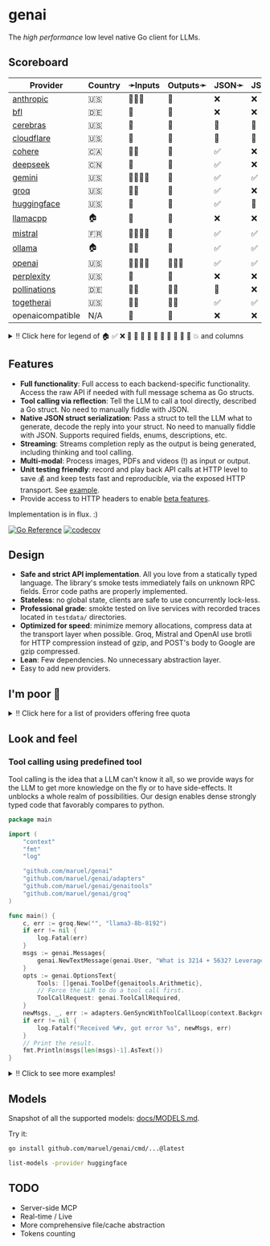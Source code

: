 # genai

The _high performance_ low level native Go client for LLMs.

## Scoreboard

| Provider                                                    | Country | ➛Inputs   | Outputs➛   | JSON➛   | JSON+Schema➛   | Chat   | Streaming | Tools  | Batch | Seed | Files | Citations | Thinking |
| ----------------------------------------------------------- | ------- | --------- | ---------- | ------- | -------------- | ------ | --------- | ------ | ----- | ---- | ----- | --------- | -------- |
| [anthropic](https://console.anthropic.com/settings/billing) | 🇺🇸      | 💬📄📸    | 💬         | ❌      | ❌             | ✅     | ✅        | ✅     | ✅    | ❌   | ❌    | ✅        | ❌       |
| [bfl](https://dashboard.bfl.ai/)                            | 🇩🇪      | 💬        | 📸         | ❌      | ❌             | ❌     | ❌        | ❌     | ✅    | ✅   | ❌    | ❌        | ❌       |
| [cerebras](https://cloud.cerebras.ai)                       | 🇺🇸      | 💬        | 💬         | 🤪      | 🤪             | ✅     | ✅        | 💨     | ❌    | ✅   | ❌    | ❌        | ✅       |
| [cloudflare](https://dash.cloudflare.com)                   | 🇺🇸      | 💬        | 💬         | 🤪      | 🤪             | ✅🚩🤪 | ✅🚩🤪    | 💨🧐   | ❌    | ✅   | ❌    | ❌        | ❌       |
| [cohere](https://dashboard.cohere.com/billing)              | 🇨🇦      | 💬📸      | 💬         | ✅      | ❌             | ✅     | ✅        | ✅💥🧐 | ❌    | ✅   | ❌    | ✅        | ❌       |
| [deepseek](https://platform.deepseek.com)                   | 🇨🇳      | 💬        | 💬         | ✅      | ❌             | ✅     | ✅        | ✅💥🧐 | ❌    | ❌   | ❌    | ❌        | ✅       |
| [gemini](http://aistudio.google.com)                        | 🇺🇸      | 🎤💬📄📸  | 💬         | ✅      | ✅             | ✅     | ✅        | ✅🧐   | ❌    | ✅   | ✅    | ❌        | ❌       |
| [groq](https://console.groq.com/dashboard/usage)            | 🇺🇸      | 💬📸      | 💬         | ✅      | ❌             | ✅     | ✅        | 💨     | ❌    | ✅   | ❌    | ❌        | ✅       |
| [huggingface](https://huggingface.co/settings/billing)      | 🇺🇸      | 💬        | 💬         | ✅      | 🤪             | ✅     | ✅🚩      | 💨🧐   | ❌    | ✅   | ❌    | ❌        | ✅       |
| [llamacpp](https://github.com/ggml-org/llama.cpp)           | 🏠      | 💬        | 💬         | ❌      | ❌             | ✅     | ✅        | 💨🧐   | ❌    | ✅   | ❌    | ❌        | ❌       |
| [mistral](https://console.mistral.ai/usage)                 | 🇫🇷      | 🎤💬📄📸  | 💬         | ✅      | ✅             | ✅     | ✅        | ✅     | ❌    | ✅   | ❌    | ❌        | ❌       |
| [ollama](https://ollama.com/)                               | 🏠      | 💬📸      | 💬         | ✅      | ✅             | ✅     | ✅        | 💨🧐   | ❌    | ✅   | ❌    | ❌        | ❌       |
| [openai](https://platform.openai.com/usage)                 | 🇺🇸      | 🎤💬📄📸  | 🎤💬📸     | ✅      | ✅             | ✅🤪   | ✅🤪      | ✅💥🧐 | ✅    | ✅   | ✅    | ❌        | ❌       |
| [perplexity](https://www.perplexity.ai/settings/api)        | 🇺🇸      | 💬        | 💬         | ❌      | ❌             | ✅🤪   | ✅🤪      | 💨🧐   | ❌    | ❌   | ❌    | ✅        | ✅       |
| [pollinations](https://auth.pollinations.ai/)               | 🇩🇪      | 💬📸      | 💬📸       | 🤪      | ❌             | ✅🤪   | ✅💸🤪    | ✅💥🧐 | ❌    | ✅   | ❌    | ❌        | ❌       |
| [togetherai](https://api.together.ai/settings/billing)      | 🇺🇸      | 💬📸      | 💬📸       | ✅      | ✅             | ✅🚩🤪 | ✅🚩🤪    | 💥💨🧐 | ❌    | ✅   | ❌    | ❌        | ❌       |
| openaicompatible                                            | N/A     | 💬        | 💬         | ❌      | ❌             | ✅     | ✅        | 💨🧐   | ❌    | ❌   | ❌    | ❌        | ❌       |

<details>
  <summary>‼️ Click here for legend of 🏠 ✅ ❌ 💬 📄 📸 🎤 🎥 🤪 💸 🚩 💨 🧐 💥 and columns</summary>

- 🏠: Runs locally.
- ✅: Implemented and works great.
- ❌: Not supported by genai. The provider may support it, but genai does not (yet). Please send a PR to add
  it!
- 💬: Text
- 📄: PDF: process a PDF as input, possibly with OCR.
- 📸: Image
    - Input: process an image as input; most providers support PNG, JPG, WEBP and non-animated GIF
    - Output: generate images
- 🎤: Audio
- 🎥: Video: process a video (e.g. MP4) as input.
- 🤪: Partial support: no MaxTokens or StopSequences, or JSON output is flay.
- 💸: Usage is not reported: we can't know how many tokens were used.
- 🚩: Broken FinishReason: we can't know if the request was cut off.
- 💨: Tool calling is flaky.
- 🧐 Tool calling is **not** biased towards the first value in an enum. If the provider doesn't have this, be
  mindful of the order of the values!
- 💥 Tool calling is undecided when asked a question that has no clear answer and will call both options
  instead of calling ont at random. This is good.
- JSON and JSON+schema: ability to output JSON in free form, or with a forced schema specified as a Go struct
- Chat: Buffered chat.
- Streaming: Streaming chat.
- Tools: Tool calling, using [genai.ToolDef](https://pkg.go.dev/github.com/maruel/genai#ToolDef)
- Batch: Process asynchronously batches during off peak hours at a discounts.
- Seed: Deterministic seed for reproducibility.
- Files: Upload and store large files.
- Citations: Citation generation. Especially useful for RAG.
- Thinking: Supports chain-of-thought thinking process.

</details>


## Features

- **Full functionality**: Full access to each backend-specific functionality.
  Access the raw API if needed with full message schema as Go structs.
- **Tool calling via reflection**: Tell the LLM to call a tool directly, described a Go
  struct. No need to manually fiddle with JSON.
- **Native JSON struct serialization**: Pass a struct to tell the LLM what to
  generate, decode the reply into your struct. No need to manually fiddle with
  JSON. Supports required fields, enums, descriptions, etc.
- **Streaming**: Streams completion reply as the output is being generated, including thinking and tool
  calling.
- **Multi-modal**: Process images, PDFs and videos (!) as input or output.
- **Unit testing friendly**: record and play back API calls at HTTP level to save 💰 and keep tests fast and
  reproducible, via the exposed HTTP transport. See [example](https://pkg.go.dev/github.com/maruel/genai#example-Provider-HTTP_record).
- Provide access to HTTP headers to enable [beta features](https://pkg.go.dev/github.com/maruel/genai#example-package-GenSyncWithToolCallLoop_with_custom_HTTP_Header).

Implementation is in flux. :)

[![Go Reference](https://pkg.go.dev/badge/github.com/maruel/genai/.svg)](https://pkg.go.dev/github.com/maruel/genai/)
[![codecov](https://codecov.io/gh/maruel/genai/graph/badge.svg?token=VLBH363B6N)](https://codecov.io/gh/maruel/genai)


## Design

- **Safe and strict API implementation**. All you love from a statically typed
  language. The library's smoke tests immediately fails on unknown RPC fields. Error code paths are properly
  implemented.
- **Stateless**: no global state, clients are safe to use concurrently lock-less.
- **Professional grade**: smokte tested on live services with recorded traces located in `testdata/` directories.
- **Optimized for speed**: minimize memory allocations, compress data at the
  transport layer when possible. Groq, Mistral and OpenAI use brotli for HTTP compression instead of gzip,
  and POST's body to Google are gzip compressed.
- **Lean**: Few dependencies. No unnecessary abstraction layer.
- Easy to add new providers.


## I'm poor 💸

<details>
  <summary>‼️ Click here for a list of providers offering free quota</summary>

As of May 2025, the following services offer a free tier (other limits
apply):

- [Cerebras](https://cerebras.ai/inference) has unspecified "generous" free tier
- [Cloudflare Workers AI](https://developers.cloudflare.com/workers-ai/platform/pricing/) about 10k tokens/day
- [Cohere](https://docs.cohere.com/docs/rate-limits) (1000 RPCs/month)
- [Google's Gemini](https://ai.google.dev/gemini-api/docs/rate-limits) 0.25qps, 1m tokens/month
- [Groq](https://console.groq.com/docs/rate-limits) 0.5qps, 500k tokens/day
- [HuggingFace](https://huggingface.co/docs/api-inference/pricing) 10¢/month
- [Mistral](https://help.mistral.ai/en/articles/225174-what-are-the-limits-of-the-free-tier) 1qps, 1B tokens/month
- [Pollinations.ai](https://api.together.ai/settings/plans) provides many models for free
- [Together.AI](https://api.together.ai/settings/plans) provides many models for free at 1qps
- Running [Ollama](https://ollama.com/) or [llama.cpp](https://github.com/ggml-org/llama.cpp) locally is free. :)

</details>


## Look and feel


### Tool calling using predefined tool

Tool calling is the idea that a LLM can't know it all, so we provide ways for the LLM to get more knowledge
on the fly or to have side-effects. It unblocks a whole realm of possibilities. Our design enables dense
strongly typed code that favorably compares to python.

```go
package main

import (
	"context"
	"fmt"
	"log"

	"github.com/maruel/genai"
	"github.com/maruel/genai/adapters"
	"github.com/maruel/genai/genaitools"
	"github.com/maruel/genai/groq"
)

func main() {
	c, err := groq.New("", "llama3-8b-8192")
	if err != nil {
		log.Fatal(err)
	}
	msgs := genai.Messages{
		genai.NewTextMessage(genai.User, "What is 3214 + 5632? Leverage the tool available to you to tell me the answer. Do not explain. Be terse. Include only the answer."),
	}
	opts := genai.OptionsText{
		Tools: []genai.ToolDef{genaitools.Arithmetic},
		// Force the LLM to do a tool call first.
		ToolCallRequest: genai.ToolCallRequired,
	}
	newMsgs, _, err := adapters.GenSyncWithToolCallLoop(context.Background(), c, msgs, &opts)
	if err != nil {
		log.Fatalf("Received %#v, got error %s", newMsgs, err)
	}
	// Print the result.
	fmt.Println(msgs[len(msgs)-1].AsText())
}
```

<details>
  <summary>‼️ Click to see more examples!</summary>

### Tool calling using a fully custom tool

This example provides all the details to implement a complete custom tool.

```go
package main

import (
	"context"
	"fmt"
	"log"

	"github.com/maruel/genai"
	"github.com/maruel/genai/groq"
)

func main() {
	c, err := groq.New("", "llama3-8b-8192")
	if err != nil {
		log.Fatal(err)
	}
	type math struct {
		A int `json:"a"`
		B int `json:"b"`
	}
	msgs := genai.Messages{
		genai.NewTextMessage(genai.User, "What is 3214 + 5632? Call the tool \"add\" to tell me the answer. Do not explain. Be terse. Include only the answer."),
	}
	opts := genai.OptionsText{
		Tools: []genai.ToolDef{
			{
				Name:        "add",
				Description: "Add two numbers together and provides the result",
				Callback: func(ctx context.Context, input *math) (string, error) {
					return fmt.Sprintf("%d", input.A+input.B), nil
				},
			},
		},
		// Force the LLM to do a tool call.
		ToolCallRequest: genai.ToolCallRequired,
	}
	resp, err := c.GenSync(context.Background(), msgs, &opts)
	if err != nil {
		log.Fatal(err)
	}

	// Add the assistant's message to the messages list.
	msgs = append(msgs, resp.Message)

	// Process the tool call from the assistant.
	msg, err := resp.DoToolCalls(context.Background(), opts.Tools)
	if err != nil {
		log.Fatalf("Error calling tool: %v", err)
	}
	if msg.IsZero() {
		log.Fatal("Expected a tool call")
	}

	// Add the tool call response to the messages list.
	msgs = append(msgs, msg)

	// Follow up so the LLM can interpret the tool call response. Tell the LLM to not do a tool call this time.
	opts.ToolCallRequest = genai.ToolCallNone
	resp, err = c.GenSync(context.Background(), msgs, &opts)
	if err != nil {
		log.Fatal(err)
	}

	// Print the result.
	fmt.Println(resp.AsText())
}
```


### Decoding answer as a typed struct

Tell the LLM to use a specific JSON schema to generate the response. This is more lightweight than tool
calling. It is very useful when we want the LLM to make a choice between values, to return a number or a
boolean (true/false).

```go
package main

import (
	"context"
	"fmt"
	"log"

	"github.com/maruel/genai"
	"github.com/maruel/genai/cerebras"
)

func main() {
	c, err := cerebras.New("", "llama3.1-8b")
	if err != nil {
		log.Fatal(err)
	}
	msgs := genai.Messages{
		genai.NewTextMessage(genai.User, "Is a circle round? Reply as JSON."),
	}
	var circle struct {
		Round bool `json:"round"`
	}
	opts := genai.OptionsText{DecodeAs: &circle}
	resp, err := c.GenSync(context.Background(), msgs, &opts)
	if err != nil {
		log.Fatal(err)
	}
	if err := resp.Decode(&circle); err != nil {
		log.Fatal(err)
	}
	fmt.Printf("Round: %v\n", circle.Round)
}
```

</details>


## Models

Snapshot of all the supported models: [docs/MODELS.md](docs/MODELS.md).

Try it:

```bash
go install github.com/maruel/genai/cmd/...@latest

list-models -provider huggingface
```


## TODO

- Server-side MCP
- Real-time / Live
- More comprehensive file/cache abstraction
- Tokens counting
